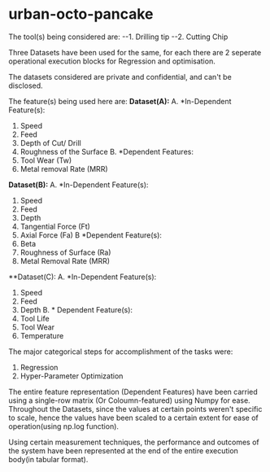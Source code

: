 # urban-octo-pancake

The tool(s) being considered are: 
--1. Drilling tip
--2. Cutting Chip

Three Datasets have been used for the same, for each there are 2 seperate operational execution blocks for Regression and optimisation.

The datasets considered are private and confidential, and can't be disclosed.

The feature(s) being used here are:
**Dataset(A):**
A. *In-Dependent Feature(s):
1. Speed
2. Feed
3. Depth of Cut/ Drill
4. Roughness of the Surface
B. *Dependent Features:
1. Tool Wear (Tw)
2. Metal removal Rate (MRR)

**Dataset(B):**
A. *In-Dependent Feature(s): 
1. Speed
2. Feed
3. Depth
4. Tangential Force (Ft)
5. Axial Force (Fa)
B *Dependent Feature(s): 
1. Beta
2. Roughness of Surface (Ra)
3. Metal Removal Rate (MRR)

**Dataset(C):
A. *In-Dependent Feature(s): 
1. Speed
2. Feed
3. Depth
B. * Dependent Feature(s): 
1. Tool Life
2. Tool Wear
3. Temperature

The major categorical steps for accomplishment of the tasks were: 
1. Regression
2. Hyper-Parameter Optimization 

The entire feature representation (Dependent Features) have been carried using a single-row matrix (Or Coloumn-featured) using Numpy for ease.
Throughout the Datasets, since the values at certain points weren't specific to scale, hence the values have been scaled to a certain extent for ease of operation(using np.log function).

Using certain measurement techniques, the performance and outcomes of the system have been represented at the end of the entire execution body(in tabular format).
